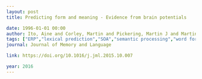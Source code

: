 ```yaml
---
layout: post
title: Predicting form and meaning - Evidence from brain potentials

date: 1996-01-01 00:00
author: Ito, Aine and Corley, Martin and Pickering, Martin J and Martin, Andrea E and Nieuwland, Mante S
tags: ["ERP","lexical prediction","SOA","semantic processing","word form"]
journal: Journal of Memory and Language

link: https://doi.org/10.1016/j.jml.2015.10.007

year: 2016
---
```




